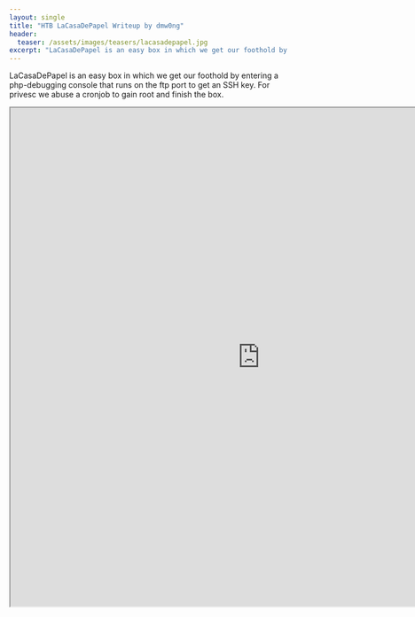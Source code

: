 ```yaml
---
layout: single
title: "HTB LaCasaDePapel Writeup by dmw0ng"
header:
  teaser: /assets/images/teasers/lacasadepapel.jpg
excerpt: "LaCasaDePapel is an easy box in which we get our foothold by entering a php-debugging console that runs on the ftp port to get an SSH key. For privesc we abuse a cronjob to gain root and finish the box."
---
```


LaCasaDePapel is an easy box in which we get our foothold by entering a php-debugging console that runs on the ftp port to get an SSH key. For privesc we abuse a cronjob to gain root and finish the box.

<iframe height="900" src="https://drive.google.com/viewerng/viewer?embedded=true&amp;url=https://birdsarentrealctf.dev/content/dmw0ng/lacasadepapel/Hack_the_Box_-_LaCasaDePapel.pdf" width="900"></iframe>
